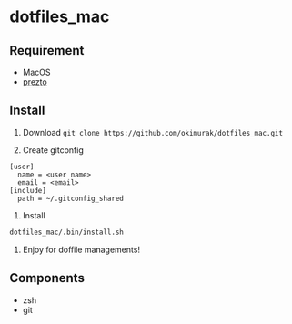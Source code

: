 # dotfiles_mac

## Requirement

- MacOS
- [prezto](https://github.com/sorin-ionescu/prezto)

## Install

1. Download
   `git clone https://github.com/okimurak/dotfiles_mac.git`

1. Create gitconfig

```config
[user]
  name = <user name>
  email = <email>
[include]
  path = ~/.gitconfig_shared
```

1. Install

```bash
dotfiles_mac/.bin/install.sh
```

1. Enjoy for doffile managements!

## Components

- zsh
- git
